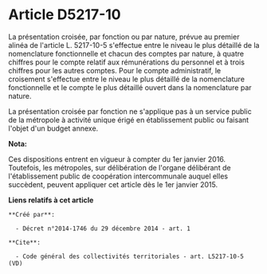 # Article D5217-10

La présentation croisée, par fonction ou par nature, prévue au premier alinéa de l'article L. 5217-10-5 s'effectue entre le
niveau le plus détaillé de la nomenclature fonctionnelle et chacun des comptes par nature, à quatre chiffres pour le compte
relatif aux rémunérations du personnel et à trois chiffres pour les autres comptes. Pour le compte administratif, le
croisement s'effectue entre le niveau le plus détaillé de la nomenclature fonctionnelle et le compte le plus détaillé ouvert
dans la nomenclature par nature. 

La présentation croisée par fonction ne s'applique pas à un service public de la métropole à activité unique érigé en
établissement public ou faisant l'objet d'un budget annexe.

**Nota:**

Ces dispositions entrent en vigueur à compter du 1er janvier 2016. Toutefois, les métropoles, sur délibération de l'organe
délibérant de l'établissement public de coopération intercommunale auquel elles succèdent, peuvent appliquer cet article dès
le 1er janvier 2015.

**Liens relatifs à cet article**

	**Créé par**:

	  - Décret n°2014-1746 du 29 décembre 2014 - art. 1

	**Cite**:

	  - Code général des collectivités territoriales - art. L5217-10-5 (VD)
